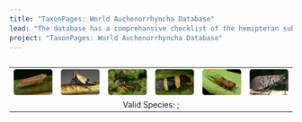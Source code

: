 ```yaml
---
title: "TaxonPages: World Auchenorrhyncha Database"
lead: "The database has a comprehansive checklist of the hemipteran suborder Auchenorrhyncha. Besides nomenclature, the database contains descriptions, distributions, biological associations (host plants, parasitoids, etc.), literature references, illustrations, and tools for identification of selected groups. It was designed and maintained with support from several grants from National Science Foundation (USA)."
project: "TaxonPages: World Auchenorrhyncha Database"
---
```


<div style='display: flex; justify-content: center; align-items: center;'>
<table style='border: 0'><tr>
<td><a href="https://hoppers.speciesfile.org/otus/28073/overview"><img src="../public/images/Flexamia_grammica_Cicadellidae.png" alt="Cicadellidae: Flexamia grammica (Ball, 1900). Photo by C.H. Dietrich"  title="Cicadellidae: Flexamia grammica (Ball, 1900). Photo by C.H. Dietrich"></a></td>
<td><a href="https://hoppers.speciesfile.org/otus/20043/overview"><img src="../public/images/Tinobregmus_viridescens_IL.png" alt="Cicadellidae: Tinobregmus vittatus Van Duzee, 1894. Photo by C.H. Dietrich"  title="Cicadellidae: Tinobregmus vittatus Van Duzee, 1894. Photo by C.H. Dietrich"></a></td>
<td><a href="https://hoppers.speciesfile.org/otus/55079/overview"><img src="../public/images/Bocydium_PNSO.png" alt="Membracidae: Bocydium sp. Photo by C.H. Dietrich"  title="Membracidae: Bocydium sp. Photo by C.H. Dietrich"></a></td>
<td><a href="https://hoppers.speciesfile.org/otus/2367/overview"><img src="../public/images/Cercopidae_Brazil.png" alt="Cecropidae from Brazil. Photo by C.H. Dietrich"  title="Cecropidae from Brazil. Photo by C.H. Dietrich"></a></td>
<td><a href="https://hoppers.speciesfile.org/otus/7666/overview"><img src="../public/images/Cicadidae_Cicadetta_calliope.png" alt="Cicadidae: Cicadetta calliope (Walker, 1830). Photo by C.H. Dietrich"  title="Cicadidae: Cicadetta calliope (Walker, 1830). Photo by C.H. Dietrich"></a></td>
<td><a href="https://hoppers.speciesfile.org/otus/71398/overview"><img src="../public/images/Fulgorid_Lycorma_delicatula_China.png" alt="Fulgoridae: Lycorma delicatula (White, 1845). Photo by C.H. Dietrich" title="Fulgoridae: Lycorma delicatula (White, 1845). Photo by C.H. Dietrich"></a></td>
</tr>
<tr><td colspan="6" style="text-align: center">Valid Species: <ValidSpeciesCount/>; <ProjectStats :data="['Taxon names', 'Collection objects', 'Project sources', 'Documents', 'Images']" class="capitalize"/></td></tr>
</table>
</div>

<div style='display: flex; justify-content: center; align-items: center;'>
<autocomplete-otu style="width:25rem;"/>
</div>

